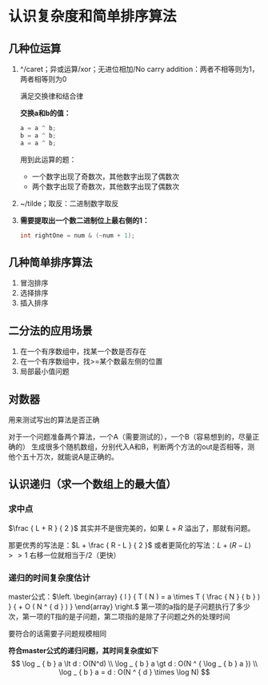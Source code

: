 # 认识复杂度和简单排序算法

## 几种位运算

1. ^/caret；异或运算/xor；无进位相加/No carry addition：两者不相等则为1，两者相等则为0

   满足交换律和结合律

   **交换a和b的值：**

   ```java
   a = a ^ b;
   b = a ^ b;
   a = a ^ b;
   ```

   用到此运算的题：

   - 一个数字出现了奇数次，其他数字出现了偶数次
   - 两个数字出现了奇数次，其他数字出现了偶数次

2. ~/tilde；取反：二进制数字取反

3. **需要提取出一个数二进制位上最右侧的1：**

   ```java
   int rightOne = num & (~num + 1);
   ```

## 几种简单排序算法

1. 冒泡排序
2. 选择排序
3. 插入排序

## 二分法的应用场景

1. 在一个有序数组中，找某一个数是否存在
2. 在一个有序数组中，找>=某个数最左侧的位置
3. 局部最小值问题

## 对数器

用来测试写出的算法是否正确

对于一个问题准备两个算法，一个A（需要测试的），一个B（容易想到的，尽量正确的）
生成很多个随机数组，分别代入A和B，判断两个方法的out是否相等，测他个五十万次，就能说A是正确的。

## 认识递归（求一个数组上的最大值）

### 求中点

$\frac { L + R } { 2 }$ 其实并不是很完美的，如果 $L+R$ 溢出了，那就有问题。

那更优秀的写法是：$L + \frac { R - L } { 2 }$ 
或者更简化的写法：$L+(R-L)>>1$ 右移一位就相当于/2（更快）

### 递归的时间复杂度估计

master公式：$\left. \begin{array}  { l  }  { T ( N ) = a \times T ( \frac { N } { b } ) } { + O ( N ^ { d } ) } \end{array} \right.$
第一项的a指的是子问题执行了多少次，第一项的T指的是子问题，第二项指的是除了子问题之外的处理时间

要符合的话需要子问题规模相同

**符合master公式的递归问题，其时间复杂度如下**
$$
\log _ { b } a \lt d : O(N^d) \\
\log _ { b } a \gt d : O(N ^ { \log _ { b } a }) \\
\log _ { b } a = d : O(N ^ { d } \times \log N)
$$
